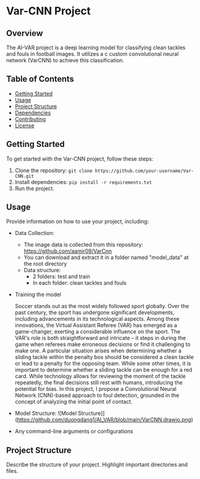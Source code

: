 # Var-CNN Project

## Overview

The AI-VAR project is a deep learning model for classifying clean tackles and fouls in football images. It utilizes a c custom convolutional neural network (VarCNN) to achieve this classification.

## Table of Contents

- [Getting Started](#getting-started)
- [Usage](#usage)
- [Project Structure](#project-structure)
- [Dependencies](#dependencies)
- [Contributing](#contributing)
- [License](#license)

## Getting Started

To get started with the Var-CNN project, follow these steps:

1. Clone the repository: `git clone https://github.com/your-username/Var-CNN.git`
2. Install dependencies: `pip install -r requirements.txt`
3. Run the project.

## Usage

Provide information on how to use your project, including:
- Data Collection: 
    + The image data is collected from this repository: https://github.com/aamir09/VarCnn
    + You can download and extract it in a folder named "model_data" at the root directory
    + Data structure: 
        - 2 folders: test and train 
        - In each folder: clean tackles and fouls

- Training the model
    
    Soccer stands out as the most widely followed sport globally. Over the past century, the sport has undergone significant developments, including advancements in its technological aspects. Among these innovations, the Virtual Assistant Referee (VAR) has emerged as a game-changer, exerting a considerable influence on the sport. The VAR's role is both straightforward and intricate – it steps in during the game when referees make erroneous decisions or find it challenging to make one. A particular situation arises when determining whether a sliding tackle within the penalty box should be considered a clean tackle or lead to a penalty for the opposing team. While some other times, it is important to determine whether a sliding tackle can be enough for a red card. While technology allows for reviewing the moment of the tackle repeatedly, the final decisions still rest with humans, introducing the potential for bias. In this project, I propose a Convolutional Neural Network (CNN)-based approach to foul detection, grounded in the concept of analyzing the initial point of contact.


- Model Structure: 
    ![Model Structure]](https://github.com/duongdang1/AI_VAR/blob/main/VarCNN.drawio.png)

- Any command-line arguments or configurations

## Project Structure

Describe the structure of your project. Highlight important directories and files.

